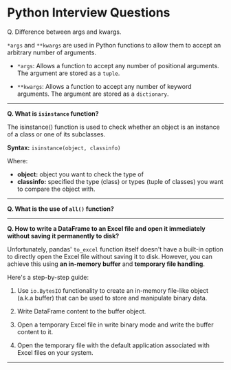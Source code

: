 # Python Interview Questions

Q. Difference between args and kwargs.

`*args` and `**kwargs` are used in Python functions to allow them to accept an arbitrary number of arguments.

- `*args`: Allows a function to accept any number of positional arguments. The argument are stored as a `tuple`.

- `**kwargs`: Allows a function to accept any number of keyword arguments. The argument are stored as a `dictionary`.

---

**Q. What is `isinstance` function?**

The isinstance() function is used to check whether an object is an instance of a class or one of its subclasses.

**Syntax:** `isinstance(object, classinfo)`

Where:

- **object:** object you want to check the type of
- **classinfo:** specified the type (class) or types (tuple of classes) you want to compare the object with.

---

**Q. What is the use of `all()` function?**

---

**Q. How to write a DataFrame to an Excel file and open it immediately without saving it permanently to disk?**

Unfortunately, pandas' `to_excel` function itself doesn't have a built-in option to directly open the Excel file without saving it to disk. However, you can achieve this using **an in-memory buffer** and **temporary file handling**.

Here's a step-by-step guide:

1. Use `io.BytesIO` functionality to create an in-memory file-like object (a.k.a buffer) that can be used to store and manipulate binary data.

2. Write DataFrame content to the buffer object.

3. Open a temporary Excel file in write binary mode and write the buffer content to it.

4. Open the temporary file with the default application associated with Excel files on your system.

---
